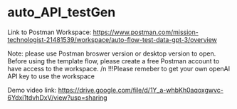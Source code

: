 # auto_API_testGen


Link to Postman Workspace:
https://www.postman.com/mission-technologist-21481539/workspace/auto-flow-test-data-gpt-3/overview

Note: please use Postman broswer version or desktop version to open. Before using the template flow, please create a free Postman account to have access to the workspace.
/n !!!Please remeber to get your own openAI API key to use the workspace


Demo video link: 
https://drive.google.com/file/d/1Y_a-whbKh0aqoxgwvc-6Ydxi1tdvhDxV/view?usp=sharing

